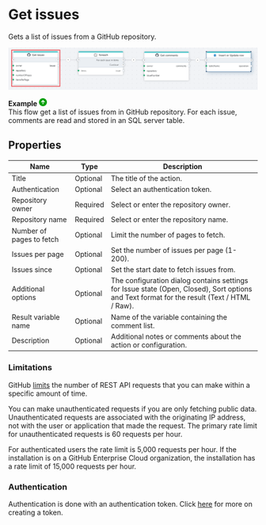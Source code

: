 # Get issues

Gets a list of issues from a GitHub repository.


![img](../../../../images/flow/github-get-issues.png)


**Example** ![img](../../../../images/strz.jpg)  
This flow get a list of issues from in GitHub repository. For each issue, comments are read and stored in an SQL server table.


## Properties

| Name             | Type      |Description                                             |
|------------------|-----------|--------------------------------------------------------|
| Title  | Optional | The title of the action.   |
| Authentication |  Optional | Select an authentication token. |
| Repository owner | Required | Select or enter the repository owner. |
| Repository name | Required | Select or enter the repository name. |
| Number of pages to fetch | Optional | Limit the number of pages to fetch. |
| Issues per page | Optional | Set the number of issues per page (1-200). |
| Issues since | Optional | Set the start date to fetch issues from. |
| Additional options | Optional | The configuration dialog contains settings for Issue state (Open, Closed), Sort options and Text format for the result (Text / HTML / Raw). |
| Result variable name | Optional | Name of the variable containing the comment list. |
| Description | Optional | Additional notes or comments about the action or configuration. |


### Limitations

GitHub [limits](https://docs.github.com/en/rest/using-the-rest-api/rate-limits-for-the-rest-api?apiVersion=2022-11-28) the number of REST API requests that you can make within a specific amount of time.

You can make unauthenticated requests if you are only fetching public data. Unauthenticated requests are associated with the originating IP address, not with the user or application that made the request.
The primary rate limit for unauthenticated requests is 60 requests per hour.

For authenticated users the rate limit is 5,000 requests per hour. If the installation is on a GitHub Enterprise Cloud organization, the installation has a rate limit of 15,000 requests per hour.


### Authentication

Authentication is done with an authentication token. Click [here](https://docs.catalyst.zoho.com/en/tutorials/githubbot/java/generate-personal-access-token/) for more on creating a token.
